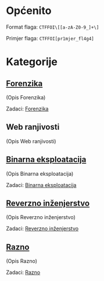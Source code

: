 # Općenito

Format flaga: ```CTFFOI\[[a-zA-Z0-9_]+\]```

Primjer flaga: ```CTFFOI[pr1mjer_fl4g4]```


# Kategorije

## [Forenzika](https://github.com/fnovak22/ctf-zavrsni/tree/main/Zadaci/Forenzika)
(Opis Forenzika)

Zadaci: [Forenzika](https://github.com/fnovak22/ctf-zavrsni/tree/main/Zadaci/Forenzika)

## Web ranjivosti
(Opis Web ranjivosti)

## [Binarna eksploatacija](https://github.com/fnovak22/ctf-zavrsni/tree/main/Zadaci/Binarna%20eksploatacija)
(Opis Binarna eksploatacija)

Zadaci: [Binarna eksploatacija](https://github.com/fnovak22/ctf-zavrsni/tree/main/Zadaci/Binarna%20eksploatacija)

## [Reverzno inženjerstvo](https://github.com/fnovak22/ctf-zavrsni/tree/main/Zadaci/Reverzno%20in%C5%BEenjerstvo)
(Opis Reverzno inženjerstvo)

Zadaci: [Reverzno inženjerstvo](https://github.com/fnovak22/ctf-zavrsni/tree/main/Zadaci/Reverzno%20in%C5%BEenjerstvo)

## [Razno](https://github.com/fnovak22/ctf-zavrsni/tree/main/Zadaci/Misc)
(Opis Razno)

Zadaci: [Razno](https://github.com/fnovak22/ctf-zavrsni/tree/main/Zadaci/Misc)


